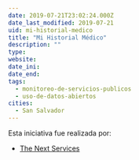 ```yaml
---
date: 2019-07-21T23:02:24.000Z
date_last_modified: 2019-07-21
uid: mi-historial-medico
title: "Mi Historial Médico"
description: ""
type: 
website: 
date_ini: 
date_end: 
tags:
  - monitoreo-de-servicios-publicos
  - uso-de-datos-abiertos
cities: 
  - San Salvador
---
```


Esta iniciativa fue realizada por:

- [The Next Services](/organizaciones/the-next-services)
